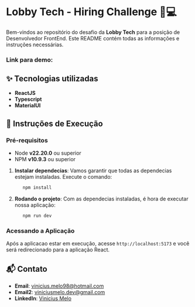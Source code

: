 # Lobby Tech - Hiring Challenge 💼💻

Bem-vindos ao repositório do desafio da **Lobby Tech** para a posição de Desenvolvedor FrontEnd.
Este README contém todas as informações e instruções necessárias.

### Link para demo:

## ✨ Tecnologias utilizadas

- **ReactJS**
- **Typescript**
- **MaterialUI**

## 🚀 Instruções de Execução

### Pré-requisitos

- Node **v22.20.0** ou superior
- NPM **v10.9.3** ou superior

1. **Instalar dependecias**: Vamos garantir que todas as dependecias estejam instaladas.
   Execute o comando:

   ```sh
      npm install
   ```

2. **Rodando o projeto**: Com as dependecias instaladas, é hora de executar nossa aplicação:

   ```sh
      npm run dev
   ```

### Acessando a Aplicação

Após a aplicacao estar em execução, acesse `http://localhost:5173` e você será redirecionado para a aplicação React.

## 📬 Contato

- **Email**: [vinicius.melo98@hotmail.com](mailto:vinicius.melo98@hotmail.com)
- **Email2**: [viniciusmelo.dev@gmail.com](mailto:viniciusmelo.dev@gmail.com)
- **LinkedIn**: [Vinicius Melo](https://www.linkedin.com/in/viniciusmelof)
